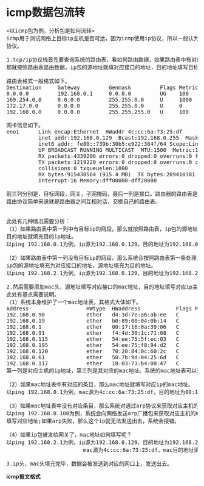 # icmp数据包流转
<pre>
<以icmp包为例，分析包是如何流转>  
icmp用于测试网络上目标ip主机是否可达，因为icmp使用ip协议，所以一般认为其属于传输层  
协议。  
  
1.tcp/ip协议栈首先要查询系统的路由表，看如何路由数据，如果路由表中有对应的条目，  
那就按照路由表路由数据，ip包的源地址就填对应接口的地址，目的地址填写目标ip地址。  
  
路由表格式一般格式如下。  
Destination     Gateway         Genmask         Flags Metric Ref    Use Iface  
0.0.0.0         192.168.0.1     0.0.0.0         UG    100    0        0 eno1  
169.254.0.0     0.0.0.0         255.255.0.0     U     1000   0        0 docker0  
172.17.0.0      0.0.0.0         255.255.0.0     U     0      0        0 docker0  
192.168.0.0     0.0.0.0         255.255.255.0   U     100    0        0 eno1  
  
网卡信息如下。  
eno1      Link encap:Ethernet  HWaddr 4c:cc:6a:73:25:df    
          inet addr:192.168.0.129  Bcast:192.168.0.255  Mask:255.255.255.0  
          inet6 addr: fe80::739b:30b5:e922:384f/64 Scope:Link  
          UP BROADCAST RUNNING MULTICAST  MTU:1500  Metric:1  
          RX packets:4339206 errors:0 dropped:0 overruns:0 frame:0  
          TX packets:1219220 errors:0 dropped:0 overruns:0 carrier:0  
          collisions:0 txqueuelen:1000   
          RX bytes:915438564 (915.4 MB)  TX bytes:209410381 (209.4 MB)  
          Interrupt:16 Memory:dff00000-dff20000   
  
前三列分别是，目标网段，网关，子网掩码，最后一列是接口。路由器的路由表是通过路由协议生成的，  
路由协议简单来说就是路由器之间互相对话，交换自己的路由表。  
  
  
此处有几种情况需要分析：  
（1）如果路由表中第一列中有目标ip的网段，那么就按照路由表，ip包的源地址就填写对应接口的地址  
目的地址就填充目的ip地址。  
以ping 192.168.0.1为例，ip源为192.168.0.129，目的地址为192.168.0.1  
  
（2）如果路由表中第一列没有目标ip的网段，那么系统会按照路由表第一条处理，将数据包发送给网关，  
ip包的源地址填充为对应接口的地址，源地址填充为目的地址。  
以ping 192.168.2.1为例，ip源为192.168.0.129，目的地址为192.168.2.1  
  
2.然后需要添加mac头，源地址填写对应接口的mac地址，目的地址填写对应ip主机的mac地址。  
此处有基点需要说明。  
（1）系统本身维护了一个mac地址表，其格式大体如下。  
Address                  HWtype  HWaddress           Flags Mask            Iface  
192.168.0.90             ether   d4:3d:7e:a6:ab:ee   C                     eno1  
192.168.0.19             ether   b0:89:00:04:0b:14   C                     eno1  
192.168.0.1              ether   00:17:16:0a:39:06   C                     eno1  
192.168.0.91             ether   f4:4d:30:1c:71:08   C                     eno1  
192.168.0.115            ether   54:ee:75:5f:ec:03   C                     eno1  
192.168.0.195            ether   54:ee:75:f8:94:d2   C                     eno1  
192.168.0.120            ether   70:20:84:0c:60:2c   C                     eno1  
192.168.0.61             ether   50:7b:9d:04:25:6d   C                     eno1  
192.168.0.117            ether   18:03:73:b4:00:47   C                     eno1  
第一列是对应主机的ip地址，第三列是其对应的mac地址。系统的mac地址表可以通过arp协议来产生。  
  
（2）如果mac地址表中有对应的条目，那么mac地址就填写对应ip的mac地址。  
以ping 192.168.0.1为例，mac源为4c:cc:6a:73:25:df，目的地址为00:17:16:0a:39:06  
  
（3）如果mac地址表中没有对应条目，那么系统对通过arp协议来获取对应主机的地址。  
以ping 192.168.0.100为例，系统会向网络发送arp广播包来获取对应主机的mac地址，arp成功后，mac目的地址就  
填写对应地址;如果arp失败，那么这个ip就无法发送出去，系统会报错。  
  
（4）如果ip包被发给网关了，mac地址如何填写呢？  
以ping 192.168.2.1为例，ip源为192.168.0.129，目的地址为192.168.2.1，  
                        mac源为4c:cc:6a:73:25:df，mac目的地址填写网关的mac地址。  
  
3.ip头，mac头填充完毕，数据会被发送到对应的网口上，发送出去。  
</pre>

**icmp报文格式**  

